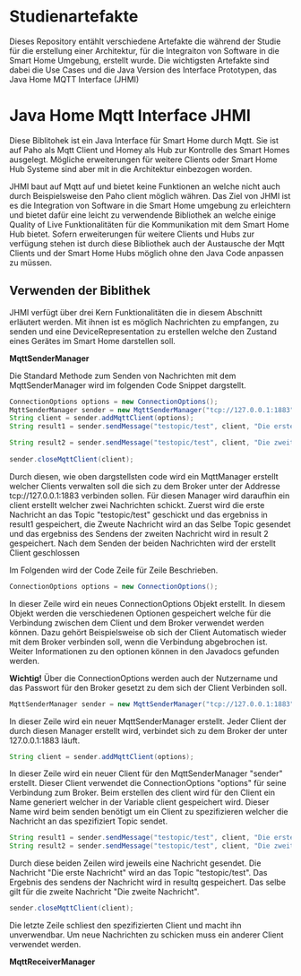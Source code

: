 # Studienartefakte

Dieses Repository entählt verschiedene Artefakte die während der Studie für die erstellung einer Architektur, für die Integraiton von Software in die Smart Home Umgebung, erstellt wurde. Die wichtigsten Artefakte sind dabei die Use Cases und die Java Version des Interface Prototypen, das Java Home MQTT Interface (JHMI)

# Java Home Mqtt Interface JHMI

Diese Biblitohek ist ein Java Interface für Smart Home durch Mqtt. Sie ist auf Paho als Mqtt Client und Homey als Hub zur Kontrolle des Smart Homes ausgelegt. Mögliche erweiterungen für weitere Clients oder Smart Home Hub Systeme sind aber mit in die Architektur einbezogen worden.

JHMI baut auf Mqtt auf und bietet keine Funktionen an welche nicht auch durch Beispielsweise den Paho client möglich währen. Das Ziel von JHMI ist es die Integration von Software in die Smart Home umgebung zu erleichtern und bietet dafür eine leicht zu verwendende Bibliothek an welche einige Quality of Live Funktionalitäten für die Kommunikation mit dem Smart Home Hub bietet. Sofern erweiterungen für weitere Clients und Hubs zur verfügung stehen ist durch diese Bibliothek auch der Austausche der Mqtt Clients und der Smart Home Hubs möglich ohne den Java Code anpassen zu müssen.

## Verwenden der Biblithek

JHMI verfügt über drei Kern Funktionalitäten die in diesem Abschnitt erläutert werden. Mit ihnen ist es möglich Nachrichten zu empfangen, zu senden und eine DeviceRepresentation zu erstellen welche den Zustand eines Gerätes im Smart Home darstellen soll.

**MqttSenderManager**

Die Standard Methode zum Senden von Nachrichten mit dem MqttSenderManager wird im folgenden Code Snippet dargstellt.

```Java
ConnectionOptions options = new ConnectionOptions();
MqttSenderManager sender = new MqttSenderManager("tcp://127.0.0.1:1883");
String client = sender.addMqttClient(options);
String result1 = sender.sendMessage("testopic/test", client, "Die erste Nachricht");

String result2 = sender.sendMessage("testopic/test", client, "Die zweite Nachricht");
    
sender.closeMqttClient(client);
```

Durch diesen, wie oben dargstellsten code wird ein MqttManager erstellt welcher Clients verwalten soll die sich zu dem Broker unter der Addresse tcp://127.0.0.1:1883 verbinden sollen. Für diesen Manager wird daraufhin ein client erstellt welcher zwei Nachrichten schickt. Zuerst wird die erste Nachricht an das Topic "testopic/test" geschickt und das ergebniss in result1 gespeichert, die Zweute Nachricht wird an das Selbe Topic gesendet und das ergebniss des Sendens der zweiten Nachricht wird in result 2 gespeichert. Nach dem Senden der beiden Nachrichten wird der erstellt Client geschlossen

Im Folgenden wird der Code Zeile für Zeile Beschrieben.


```Java
ConnectionOptions options = new ConnectionOptions();
 ```
In dieser Zeile wird ein neues ConnectionOptions Objekt erstellt. In diesem Objekt werden die verschiedenen Optionen gespeichert welche für die Verbindung zwischen dem Client und dem Broker verwendet werden können. Dazu gehört Beispielsweise ob sich der Client Automatisch wieder mit dem Broker verbinden soll, wenn die Verbindung abgebrochen ist. Weiter Informationen zu den optionen können in den Javadocs gefunden werden.

**Wichtig!** Über die ConnectionOptions werden auch der Nutzername und das Passwort für den Broker gesetzt zu dem sich der Client Verbinden soll.

```Java
MqttSenderManager sender = new MqttSenderManager("tcp://127.0.0.1:1883");
 ```
In dieser Zeile wird ein neuer MqttSenderManager erstellt. Jeder Client der durch diesen Manager erstellt wird, verbindet sich zu dem Broker der unter 127.0.0.1:1883
läuft.

```Java
String client = sender.addMqttClient(options);
 ```
In dieser Zeile wird ein neuer Client für den MqttSenderManager "sender" erstellt. Dieser Client verwendet die ConnectionOptions "options" für seine Verbindung zum Broker. Beim erstellen des client wird für den Client ein Name generiert welcher in der Variable client gespeichert wird. Dieser Name wird beim senden benötigt um ein Client zu spezifizieren welcher die Nachricht an das spezifiziert Topic sendet.

```Java
String result1 = sender.sendMessage("testopic/test", client, "Die erste Nachricht");
String result2 = sender.sendMessage("testopic/test", client, "Die zweite Nachricht");
 ```
Durch diese beiden Zeilen wird jeweils eine Nachricht gesendet. Die Nachricht "Die erste Nachricht" wird an das Topic "testopic/test". Das Ergebnis des sendens der Nachricht wird in resultq gespeichert. Das selbe gilt für die zweite Nachricht "Die zweite Nachricht".

```Java
sender.closeMqttClient(client);
 ```
Die letzte Zeile schliest den spezifizierten Client und macht ihn unverwendbar. Um neue Nachrichten zu schicken muss ein anderer Client verwendet werden.

**MqttReceiverManager**


















